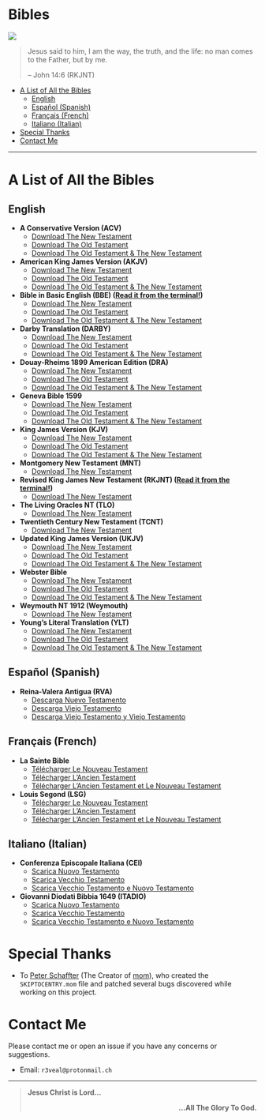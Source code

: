Bibles
================

![](https://github.com/0xR3V/screenshots/raw/main/Bibles/preview.png)

> Jesus said to him, I am the way, the truth, and the life: no man comes
> to the Father, but by me.
>
> – John 14:6 (RKJNT)

- [A List of All the Bibles](#a-list-of-all-the-bibles)
  - [English](#english)
  - [Español (Spanish)](#español-spanish)
  - [Français (French)](#français-french)
  - [Italiano (Italian)](#italiano-italian)
- [Special Thanks](#special-thanks)
- [Contact Me](#contact-me)

------------------------------------------------------------------------

# A List of All the Bibles

## English

- **A Conservative Version (ACV)**
  - [Download The New
    Testament](https://github.com/0xR3V/Bibles/raw/main/English/A%20Conservative%20Version%20(ACV)/The%20New%20Testament/ACV-the-new-testament.pdf)
  - [Download The Old
    Testament](https://github.com/0xR3V/Bibles/raw/main/English/A%20Conservative%20Version%20(ACV)/The%20Old%20Testament/ACV-the-old-testament.pdf)
  - [Download The Old Testament & The New
    Testament](https://github.com/0xR3V/Bibles/raw/main/English/A%20Conservative%20Version%20(ACV)/The%20Old%20Testament%20%26%20The%20New%20Testament/ACV.pdf)
- **American King James Version (AKJV)**
  - [Download The New
    Testament](https://github.com/0xR3V/Bibles/raw/main/English/American%20King%20James%20Version%20(AKJV)/The%20New%20Testament/AKJV-the-new-testament.pdf)
  - [Download The Old
    Testament](https://github.com/0xR3V/Bibles/raw/main/English/American%20King%20James%20Version%20(AKJV)/The%20Old%20Testament/AKJV-the-old-testament.pdf)
  - [Download The Old Testament & The New
    Testament](https://github.com/0xR3V/Bibles/raw/main/English/American%20King%20James%20Version%20(AKJV)/The%20Old%20Testament%20%26%20The%20New%20Testament/AKJV.pdf)
- **Bible in Basic English (BBE) ([Read it from the
  terminal!](https://github.com/0xR3V/BBE))**
  - [Download The New
    Testament](https://raw.githubusercontent.com/0xR3V/Bibles/main/English/Bible%20in%20Basic%20English%20(BBE)/The%20New%20Testament/BBE-the-new-testament.pdf)
  - [Download The Old
    Testament](https://raw.githubusercontent.com/0xR3V/Bibles/main/English/Bible%20in%20Basic%20English%20(BBE)/The%20Old%20Testament/BBE-the-old-testament.pdf)
  - [Download The Old Testament & The New
    Testament](https://raw.githubusercontent.com/0xR3V/Bibles/main/English/Bible%20in%20Basic%20English%20(BBE)/The%20Old%20Testament%20%26%20The%20New%20Testament/BBE.pdf)
- **Darby Translation (DARBY)**
  - [Download The New
    Testament](https://github.com/0xR3V/Bibles/raw/main/English/Darby%20Translation%20(DARBY)/The%20New%20Testament/DARBY-the-new-testament.pdf)
  - [Download The Old
    Testament](https://github.com/0xR3V/Bibles/raw/main/English/Darby%20Translation%20(DARBY)/The%20Old%20Testament/DARBY-the-old-testament.pdf)
  - [Download The Old Testament & The New
    Testament](https://github.com/0xR3V/Bibles/raw/main/English/Darby%20Translation%20(DARBY)/The%20Old%20Testament%20%26%20The%20New%20Testament/DARBY.pdf)
- **Douay-Rheims 1899 American Edition (DRA)**
  - [Download The New
    Testament](https://github.com/0xR3V/Bibles/raw/main/English/Douay-Rheims%201899%20American%20Edition%20(DRA)/The%20New%20Testament/DRA-the-new-testament.pdf)
  - [Download The Old
    Testament](https://github.com/0xR3V/Bibles/raw/main/English/Douay-Rheims%201899%20American%20Edition%20(DRA)/The%20Old%20Testament/DRA-the-old-testament.pdf)
  - [Download The Old Testament & The New
    Testament](https://github.com/0xR3V/Bibles/raw/main/English/Douay-Rheims%201899%20American%20Edition%20(DRA)/The%20Old%20Testament%20%26%20The%20New%20Testament/DRA.pdf)
- **Geneva Bible 1599**
  - [Download The New
    Testament](https://github.com/0xR3V/Bibles/raw/main/English/Geneva%20Bible%201599/The%20New%20Testament/Geneva1599-the-new-testament.pdf)
  - [Download The Old
    Testament](https://github.com/0xR3V/Bibles/raw/main/English/Geneva%20Bible%201599/The%20Old%20Testament/Geneva1599-the-old-testament.pdf)
  - [Download The Old Testament & The New
    Testament](https://github.com/0xR3V/Bibles/raw/main/English/Geneva%20Bible%201599/The%20Old%20Testament%20%26%20The%20New%20Testament/Geneva1599.pdf)
- **King James Version (KJV)**
  - [Download The New
    Testament](https://raw.githubusercontent.com/0xR3V/Bibles/main/English/King%20James%20Version%20(KJV)/The%20New%20Testament/KJV-the-new-testament.pdf)
  - [Download The Old
    Testament](https://raw.githubusercontent.com/0xR3V/Bibles/main/English/King%20James%20Version%20(KJV)/The%20Old%20Testament/KJV-the-old-testament.pdf)
  - [Download The Old Testament & The New
    Testament](https://raw.githubusercontent.com/0xR3V/Bibles/main/English/King%20James%20Version%20(KJV)/The%20Old%20Testament%20%26%20The%20New%20Testament/KJV.pdf)
- **Montgomery New Testament (MNT)**
  - [Download The New
    Testament](https://raw.githubusercontent.com/0xR3V/Bibles/main/English/Montgomery%20New%20Testament%20(MNT)/The%20New%20Testament/MNT-the-new-testament.pdf)
- **Revised King James New Testament (RKJNT) ([Read it from the
  terminal!](https://github.com/0xR3V/RKJNT))**
  - [Download The New
    Testament](https://github.com/0xR3V/Bibles/raw/main/English/Revised%20King%20James%20New%20Testament%20(RKJNT)/The%20New%20Testament/RKJNT-the-new-testament.pdf)
- **The Living Oracles NT (TLO)**
  - [Download The New
    Testament](https://github.com/0xR3V/Bibles/raw/main/English/The%20Living%20Oracles%20NT%20(TLO)/The%20New%20Testament/TLO-the-new-testament.pdf)
- **Twentieth Century New Testament (TCNT)**
  - [Download The New
    Testament](https://github.com/0xR3V/Bibles/raw/main/English/Twentieth%20Century%20New%20Testament%20(TCNT)/The%20New%20Testament/TCNT-the-new-testament.pdf)
- **Updated King James Version (UKJV)**
  - [Download The New
    Testament](https://raw.githubusercontent.com/0xR3V/Bibles/main/English/Updated%20King%20James%20Version%20(UKJV)/The%20New%20Testament/UKJV-the-new-testament.pdf)
  - [Download The Old
    Testament](https://raw.githubusercontent.com/0xR3V/Bibles/main/English/Updated%20King%20James%20Version%20(UKJV)/The%20Old%20Testament/UKJV-the-old-testament.pdf)
  - [Download The Old Testament & The New
    Testament](https://raw.githubusercontent.com/0xR3V/Bibles/main/English/Updated%20King%20James%20Version%20(UKJV)/The%20Old%20Testament%20%26%20The%20New%20Testament/UKJV.pdf)
- **Webster Bible**
  - [Download The New
    Testament](https://raw.githubusercontent.com/0xR3V/Bibles/main/English/Webster%20Bible/The%20New%20Testament/Webster-the-new-testament.pdf)
  - [Download The Old
    Testament](https://raw.githubusercontent.com/0xR3V/Bibles/main/English/Webster%20Bible/The%20Old%20Testament/Webster-the-old-testament.pdf)
  - [Download The Old Testament & The New
    Testament](https://raw.githubusercontent.com/0xR3V/Bibles/main/English/Webster%20Bible/The%20Old%20Testament%20%26%20The%20New%20Testament/Webster.pdf)
- **Weymouth NT 1912 (Weymouth)**
  - [Download The New
    Testament](https://github.com/0xR3V/Bibles/raw/main/English/Weymouth%20NT%201912%20(Weymouth)/The%20New%20Testament/Weymouth-the-new-testament.pdf)
- **Young’s Literal Translation (YLT)**
  - [Download The New
    Testament](https://github.com/0xR3V/Bibles/raw/main/English/Young%E2%80%99s%20Literal%20Translation%20(YLT)/The%20New%20Testament/YLT-the-new-testament.pdf)
  - [Download The Old
    Testament](https://github.com/0xR3V/Bibles/raw/main/English/Young%E2%80%99s%20Literal%20Translation%20(YLT)/The%20Old%20Testament/YLT-the-old-testament.pdf)
  - [Download The Old Testament & The New
    Testament](https://github.com/0xR3V/Bibles/raw/main/English/Young%E2%80%99s%20Literal%20Translation%20(YLT)/The%20Old%20Testament%20%26%20The%20New%20Testament/YLT.pdf)

## Español (Spanish)

- **Reina-Valera Antigua (RVA)**
  - [Descarga Nuevo
    Testamento](https://github.com/0xR3V/Bibles/raw/main/Espa%C3%B1ol%20(Spanish)/Reina-Valera%20Antigua%20(RVA)/Nuevo%20Testamento%20(The%20New%20Testament)/RVA-nuevo-testamento.pdf)
  - [Descarga Viejo
    Testamento](https://github.com/0xR3V/Bibles/raw/main/Espa%C3%B1ol%20(Spanish)/Reina-Valera%20Antigua%20(RVA)/Viejo%20Testamento%20(The%20Old%20Testament)/RVA-viejo-testamento.pdf)
  - [Descarga Viejo Testamento y Viejo
    Testamento](https://github.com/0xR3V/Bibles/raw/main/Espa%C3%B1ol%20(Spanish)/Reina-Valera%20Antigua%20(RVA)/Viejo%20Testamento%20y%20Nuevo%20Testamento%20(The%20Old%20Testament%20%26%20The%20New%20Testament)/RVA.pdf)

## Français (French)

- **La Sainte Bible**
  - [Télécharger Le Nouveau
    Testament](https://raw.githubusercontent.com/0xR3V/Bibles/main/Fran%C3%A7ais%20(French)/La%20Sainte%20Bible/Nouveau%20Testament%20(The%20New%20Testament)/fra_fob-nouveau-testament.pdf)
  - [Télécharger L’Ancien
    Testament](https://raw.githubusercontent.com/0xR3V/Bibles/main/Fran%C3%A7ais%20(French)/La%20Sainte%20Bible/L'Ancien%20Testament%20(The%20Old%20Testament)/fra_fob-l'ancien-testament.pdf)
  - [Télécharger L’Ancien Testament et Le Nouveau
    Testament](https://raw.githubusercontent.com/0xR3V/Bibles/main/Fran%C3%A7ais%20(French)/La%20Sainte%20Bible/L'Ancien%20Testament%20et%20Nouveau%20Testament%20(The%20Old%20Testament%20%26%20The%20New%20Testament)/fra_fob.pdf)
- **Louis Segond (LSG)**
  - [Télécharger Le Nouveau
    Testament](https://github.com/0xR3V/Bibles/raw/main/Fran%C3%A7ais%20(French)/Louis%20Segond%20(LSG)/Nouveau%20Testament%20(The%20New%20Testament)/LSG-nouveau-testament.pdf)
  - [Télécharger L’Ancien
    Testament](https://github.com/0xR3V/Bibles/raw/main/Fran%C3%A7ais%20(French)/Louis%20Segond%20(LSG)/L'Ancien%20Testament%20(The%20Old%20Testament)/LSG-l'ancien-testament.pdf)
  - [Télécharger L’Ancien Testament et Le Nouveau
    Testament](https://github.com/0xR3V/Bibles/raw/main/Fran%C3%A7ais%20(French)/Louis%20Segond%20(LSG)/L'Ancien%20Testament%20et%20Nouveau%20Testament%20(The%20Old%20Testament%20%26%20The%20New%20Testament)/LSG.pdf)

## Italiano (Italian)

- **Conferenza Episcopale Italiana (CEI)**
  - [Scarica Nuovo
    Testamento](https://github.com/0xR3V/Bibles/raw/main/Italiano%20(Italian)/Conferenza%20Episcopale%20Italiana%20(CEI)/Nuovo%20Testamento%20(The%20New%20Testament)/CEI-nuovo-testamento.pdf)
  - [Scarica Vecchio
    Testamento](https://github.com/0xR3V/Bibles/raw/main/Italiano%20(Italian)/Conferenza%20Episcopale%20Italiana%20(CEI)/Vecchio%20Testamento%20(The%20Old%20Testament)/CEI-vecchio-testamento.pdf)
  - [Scarica Vecchio Testamento e Nuovo
    Testamento](https://raw.githubusercontent.com/0xR3V/Bibles/main/Italiano%20(Italian)/Conferenza%20Episcopale%20Italiana%20(CEI)/Vecchio%20Testamento%20e%20Nuovo%20Testamento%20(The%20Old%20Testament%20%26%20The%20New%20Testament)/CEI.pdf)
- **Giovanni Diodati Bibbia 1649 (ITADIO)**
  - [Scarica Nuovo
    Testamento](https://github.com/0xR3V/Bibles/raw/main/Italiano%20(Italian)/Giovanni%20Diodati%20Bibbia%201649%20(ITADIO)/Nuovo%20Testamento%20(The%20New%20Testament)/ITADIO-nuovo-testamento.pdf)
  - [Scarica Vecchio
    Testamento](https://github.com/0xR3V/Bibles/raw/main/Italiano%20(Italian)/Giovanni%20Diodati%20Bibbia%201649%20(ITADIO)/Vecchio%20Testamento%20(The%20Old%20Testament)/ITADIO-vecchio-testamento.pdf)
  - [Scarica Vecchio Testamento e Nuovo
    Testamento](https://github.com/0xR3V/Bibles/raw/main/Italiano%20(Italian)/Giovanni%20Diodati%20Bibbia%201649%20(ITADIO)/Vecchio%20Testamento%20e%20Nuovo%20Testamento%20(The%20Old%20Testament%20%26%20The%20New%20Testament)/ITADIO.pdf)

# Special Thanks

- To [Peter Schaffter](https://schaffter.ca/about-me.html) (The Creator
  of [mom](https://schaffter.ca/mom/mom-01.html)), who created the
  `SKIPTOCENTRY.mom` file and patched several bugs discovered while
  working on this project.

# Contact Me

Please contact me or open an issue if you have any concerns or
suggestions.

- Email: `r3veal@protonmail.ch`

------------------------------------------------------------------------

> **Jesus Christ is Lord…**
>
> <div align="right"><strong>…All The Glory To God.</strong></div>
